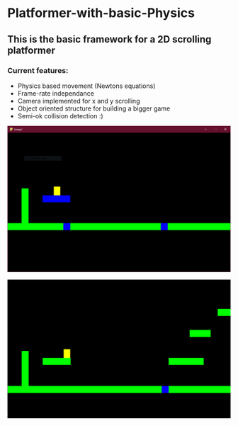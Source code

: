 ﻿# Platformer-with-basic-Physics

## This is the basic framework for a 2D scrolling platformer

### Current features:

<ul>
    <li> Physics based movement (Newtons equations)
    <li> Frame-rate independance
    <li> Camera implemented for x and y scrolling
    <li> Object oriented structure for building a bigger game
    <li> Semi-ok collision detection :)
</ul>

![alt text](https://github.com/treencd/Platformer-with-basic-Physics/blob/main/screen.PNG?raw=true)

![alt text](https://github.com/treencd/Platformer-with-basic-Physics/blob/main/animation.gif)
